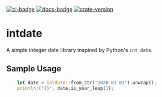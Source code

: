 [![ci-badge][]][ci] [![docs-badge][]][docs] [![crate-version]][crate-link]

# intdate

A simple integer date library inspired by Python's `int_date`.

## Sample Usage
```rust
    let date = intdate::from_str("2020-01-01").unwrap();
    println!("{}", date.is_year_leap());
```

[ci]: https://github.com/Elinvynia/intdate/actions?query=workflow%3ARust
[ci-badge]: https://img.shields.io/github/workflow/status/Elinvynia/intdate/Rust/master?style=flat-square
[docs]: https://docs.rs/intdate
[docs-badge]: https://img.shields.io/badge/docs-online-5023dd.svg?style=flat-square
[crate-link]: https://crates.io/crates/intdate
[crate-version]: https://img.shields.io/crates/v/intdate.svg?style=flat-square
